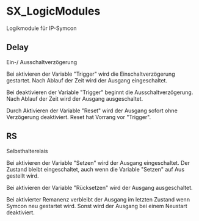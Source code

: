 # SX_LogicModules
Logikmodule für IP-Symcon

## Delay
Ein-/ Ausschaltverzögerung

Bei aktivieren der Variable "Trigger" wird die Einschaltverzögerung gestartet. Nach Ablauf der Zeit wird der Ausgang eingeschaltet.

Bei deaktivieren der Variable "Trigger" beginnt die Ausschaltverzögerung. Nach Ablauf der Zeit wird der Ausgang ausgeschaltet.

Durch Aktivieren der Variable "Reset" wird der Ausgang sofort ohne Verzögerung deaktiviert. Reset hat Vorrang vor "Trigger".

## RS
Selbsthalterelais

Bei aktivieren der Variable "Setzen" wird der Ausgang eingeschaltet. Der Zustand bleibt eingeschaltet, auch wenn die Variable "Setzen" auf Aus gestellt wird.

Bei aktivieren der Variable "Rücksetzen" wird der Ausgang ausgeschaltet.

Bei aktivierter Remanenz verbleibt der Ausgang im letzten Zustand wenn Symcon neu gestartet wird. Sonst wird der Ausgang bei einem Neustart deaktiviert.
